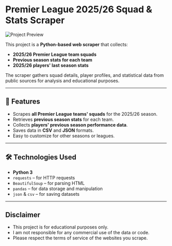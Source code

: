 # Premier League 2025/26 Squad & Stats Scraper

![Project Preview](https://static0.givemesportimages.com/wordpress/wp-content/uploads/2024/05/epl_pl-date_tiime_fixtures.jpg)

This project is a **Python-based web scraper** that collects:

- **2025/26 Premier League team squads**
- **Previous season stats for each team**
- **2025/26 players' last season stats**

The scraper gathers squad details, player profiles, and statistical data from public sources for analysis and educational purposes.

---

## 📌 Features

- Scrapes **all Premier League teams' squads** for the 2025/26 season.
- Retrieves **previous season stats** for each team.
- Collects **players' previous season performance data**.
- Saves data in **CSV** and **JSON** formats.
- Easy to customize for other seasons or leagues.

---

## 🛠 Technologies Used

- **Python 3**
- `requests` – for HTTP requests
- `BeautifulSoup` – for parsing HTML
- `pandas` – for data storage and manipulation
- `json` & `csv` – for saving datasets

---

## Disclaimer

- This project is for educational purposes only.
- I am not responsible for any commercial use of the data or code.
- Please respect the terms of service of the websites you scrape.
